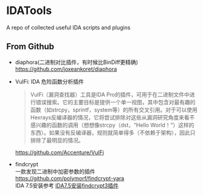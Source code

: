 # IDATools
A repo of collected useful IDA scripts and plugins


## From Github

- diaphora(二进制对比插件，有时候比BinDiff更精确)    
https://github.com/joxeankoret/diaphora

- VulFi: IDA 危险函数分析插件
  > VulFi（漏洞查找器）工具是IDA Pro的插件，可用于在二进制文件中进行错误搜索。它的主要目标是提供一个单一视图，其中包含对最有趣的函数（如strcpy，sprintf，system等）的所有交叉引用。对于可以使用Hexrays反编译器的情况，它将尝试排除对这些从漏洞研究角度来看不感兴趣的函数的调用（想想像strcpy（dst，“Hello World！”）这样的东西）。如果没有反编译器，规则就简单得多（不依赖于架构），因此只排除了最明显的情况。

  https://github.com/Accenture/VulFi

- findcrypt    
一款发现二进制中加密参数的插件    
https://github.com/polymorf/findcrypt-yara   
IDA 7.5安装参考 [IDA7.5安装findcrypt3插件](https://blog.csdn.net/weixin_45055269/article/details/112688365)
